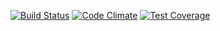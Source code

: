 [![Build Status](https://travis-ci.org/vitortalaia/twitter_api_challenge.svg?branch=master)](https://travis-ci.org/vitortalaia/twitter_api_challenge)
[![Code Climate](https://codeclimate.com/repos/5681271a8109dc3dca003db5/badges/b3bfc9b0af56fdaed1dc/gpa.svg)](https://codeclimate.com/repos/5681271a8109dc3dca003db5/feed)
[![Test Coverage](https://codeclimate.com/repos/5681271a8109dc3dca003db5/badges/b3bfc9b0af56fdaed1dc/coverage.svg)](https://codeclimate.com/repos/5681271a8109dc3dca003db5/coverage)
